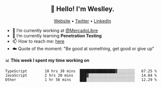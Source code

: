 <h2 align="center">👋 Hello! I'm Weslley.</h2>
<p align="center">
  <a href="http://weslleyneri.com.br">Website</a> •
  <a href="https://twitter.com/Weslley_Neri">Twitter</a> •
  <a href="https://www.linkedin.com/in/weslley-neri-3658908b">LinkedIn</a>
</p>


- 🔭 I’m currently working at [@MercadoLibre](https://github.com/mercadolibre)
- 🌱 I’m currently learning **Penetration Testing**
- 📫 How to reach me: [here](mailto:weslley39@gmail.com)
- ☁️ Quote of the moment: "Be good at something, get good or give up"

📊 **This week I spent my time working on**
<!--START_SECTION:waka-->

```text
TypeScript        10 hrs 38 mins  ████████████████▓░░░░░░░░   67.25 %
JavaScript        2 hrs 20 mins   ███▓░░░░░░░░░░░░░░░░░░░░░   14.84 %
Other             1 hr 56 mins    ███░░░░░░░░░░░░░░░░░░░░░░   12.29 %
```

<!--END_SECTION:waka-->

<!-- Inspired by https://github.com/gruselhaus/gruselhaus -->